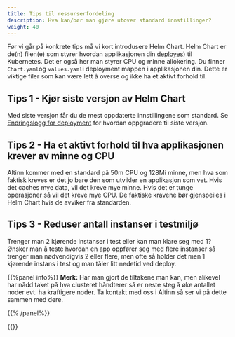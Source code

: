 ```yaml
---
title: Tips til ressurserfordeling
description: Hva kan/bør man gjøre utover standard innstillinger?
weight: 40
---
```


Før vi går på konkrete tips må vi kort introdusere Helm Chart. Helm Chart er de(n) filen(e) som styrer hvordan applikasjonen din [deployes](/nb/altinn-studio/reference/configuration/deployment/)) til Kubernetes. Det er også her man styrer CPU og minne allokering. Du finner `Chart.yaml`og `values.yaml`i deployment mappen i applikasjonen din. Dette er viktige filer som kan være lett å overse og ikke ha et aktivt forhold til.

## Tips 1 - Kjør siste versjon av Helm Chart
Med siste versjon får du de mest oppdaterte innstillingene som standard. Se [Endringslogg for deployment](/nb/community/changelog/deployment) for hvordan oppgradere til siste versjon.

## Tips 2 - Ha et aktivt forhold til hva applikasjonen krever av minne og CPU
Altinn kommer med en standard på 50m CPU og 128Mi minne, men hva som faktisk kreves er det jo bare den som utvikler en applikasjon som vet. Hvis det caches mye data, vil det kreve mye minne. Hvis det er tunge operasjoner så vil det kreve mye CPU. De faktiske kravene bør gjenspeiles i Helm Chart hvis de avviker fra standarden.

## Tips 3 - Reduser antall instanser i testmiljø
Trenger man 2 kjørende instanser i test eller kan man klare seg med 1? Ønsker man å teste hvordan en app oppfører seg med flere instanser så trenger man nødvendigvis 2 eller flere, men ofte så holder det men 1 kjørende instans i test og man tåler litt nedetid ved deploy.

{{%panel info%}}
**Merk:** Har man gjort de tiltakene man kan, men alikevel har nådd taket på hva clusteret håndterer så er neste steg å øke antallet noder evt. ha kraftigere noder. Ta kontakt med oss i Altinn så ser vi på dette sammen med dere.

{{% /panel%}}

{{<children />}}
